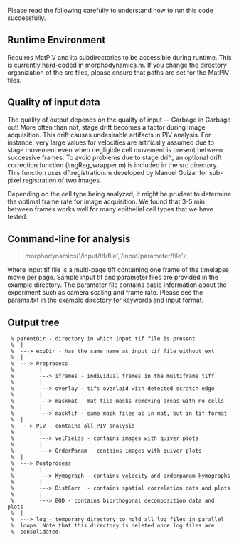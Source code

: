 Please read the following carefully to understand how to run this code successfully.

## Runtime Environment

Requires MatPIV and its subdirectories to be accessible during runtime. This is currently hard-coded in morphodynamics.m. If you change the directory organization of the src files, please ensure that paths are set for the MatPIV files.

## Quality of input data

The quality of output depends on the quality of input -- Garbage in Garbage out! More often than not, stage drift becomes a factor during image acquisition. This drift causes undesirable artifacts in PIV analysis. For instance, very large values for velocities are artifically assumed due to stage movement even when negligible cell movement is present between successive frames. To avoid problems due to stage drift, an optional drift correction function (imgReg_wrapper.m) is included in the src directory. This function uses dftregistration.m developed by Manuel Guizar for sub-pixel registration of two images.

Depending on the cell type being analyzed, it might be prudent to determine the optimal frame rate for image acquisition. We found that 3-5 min between frames works well for many epithelial cell types that we have tested.

## Command-line for analysis

> morphodynamics('/input/tif/file','/input/parameter/file');

where input tif file is a multi-page tiff containing one frame of the timelapse movie per page. Sample input tif and parameter files are provided in the example directory. The parameter file contains basic information about the experiment such as camera scaling and frame rate. Please see the params.txt in the example directory for keywords and input format.

## Output tree

```
 % parentDir - directory in which input tif file is present
 %  |
 %  ---> expDir - has the same name as input tif file without ext
 %  |
 %  ---> Preprocess
 %        |
 %        ---> iframes - individual frames in the multiframe tiff
 %        |
 %        ---> overlay - tifs overlaid with detected scratch edge
 %        |
 %        ---> maskmat - mat file masks removing areas with no cells
 %        |
 %        ---> masktif - same mask files as in mat, but in tif format
 %  |
 %  ---> PIV - contains all PIV analysis
 %        |
 %        ---> velFields - contains images with quiver plots
 %        |
 %        ---> OrderParam - contains images with quiver plots
 %  |
 %  ---> Postprocess
 %        |
 %        ---> Kymograph - contains velocity and orderparam kymographs
 %        |
 %        ---> DistCorr  - contains spatial correlation data and plots
 %        |
 %        ---> BOD - contains biorthogonal decomposition data and plots
 %  |
 %  ---> log - temporary directory to hold all log files in parallel
 %  loops. Note that this directory is deleted once log files are
 %  consolidated.
 ```
    
